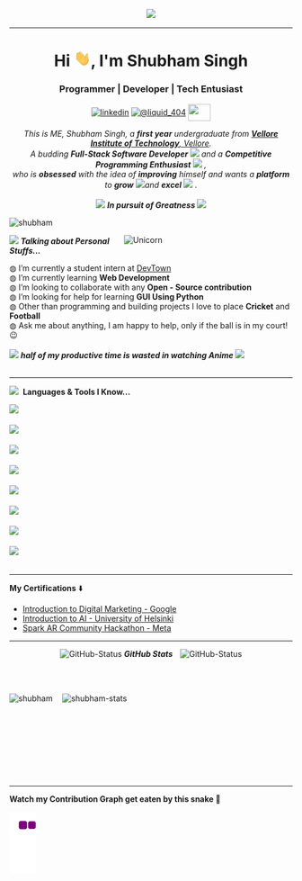 

<p align="center">
  <img src="https://github.com/thompsonemerson/thompsonemerson/raw/master/cover-thompson.png" height="200"/>
</p>
<hr>
<h1 align="center">Hi <img src="https://raw.githubusercontent.com/ABSphreak/ABSphreak/master/gifs/Hi.gif" width="30px">, I'm Shubham Singh</h1>
<h3 align="center">Programmer | Developer | Tech Entusiast</h3>
<p align="center">
<a href="https://www.linkedin.com/in/shubham-singh-519769220/" target="blank"><img align="center" src="https://cdn.jsdelivr.net/npm/simple-icons@3.0.1/icons/linkedin.svg" alt="linkedin" height="30" width="40" /></a>
<a href="https://www.codechef.com/users/liquid_404" target="blank"><img align="center" src="https://icons-for-free.com/iconfiles/png/512/codechef-1324440139527402917.png" alt="@liquid_404" height="30" width="40" /></a>
 <a href = "mailto: shubhamsingh.exe@gmail.com"><img align="center" src="https://simpleicons.org/icons/gmail.svg" height="30" width="40" /></a>
</p>
</p>



<p align="center">
  <em>
    This is ME, Shubham Singh, a <b>first year</b> undergraduate from <a href="https://vit.ac.in/"> <b>Vellore Institute of Technology</b>, Vellore</a>. <br>
    A budding <b>Full-Stack Software Developer</b> <img src="https://raw.githubusercontent.com/TheDudeThatCode/TheDudeThatCode/master/Assets/Developer.gif" width="30px"> and a <b>Competitive Programming Enthusiast</b>&nbsp;<img src="https://raw.githubusercontent.com/TheDudeThatCode/TheDudeThatCode/master/Assets/Designer.gif" width="36px">&nbsp,<br>who is <b>obsessed</b>
    with the idea of <b>improving</b> himself and wants a <b>platform</b> to 
    <b>grow</b> <img src="https://raw.githubusercontent.com/TheDudeThatCode/TheDudeThatCode/master/Assets/Rocket.gif" width="18px">and 
    <b>excel</b> <img src="https://raw.githubusercontent.com/TheDudeThatCode/TheDudeThatCode/master/Assets/Medal.gif" width="20px">&nbsp.
  </em> 
  <br>
  <br>
  <img src="https://media4.giphy.com/media/12PXNbcHW8C9Bm/giphy.gif" width="40" /> <b><i>In pursuit of Greatness </i></b> <img src="https://media2.giphy.com/media/25OC7fR4bg6lvxGrjI/giphy.gif?cid=790b7611a77b90ac6de5cc2519279dbf4a72b7a20beca90a&rid=giphy.gif&ct=s" width="40" />
</p>

<p align="left"> <img src="https://komarev.com/ghpvc/?username=LiQuiD-404 &label=Profile%20views&color=75b60e&style=flat" alt="shubham" /> </p>
<img align="right" width=300px alt="Unicorn" src="https://media.baamboozle.com/uploads/images/43331/1614762563_77278_gif-url.gif" />

<img src="https://c.tenor.com/3HrcAdrKXigAAAAM/cute-kawaii.gif" width="40px">&nbsp;***Talking about Personal Stuffs...***


◍ I’m currently a student intern at [DevTown](https://www.devtown.in/)<br>
◍ I’m currently learning **Web Development**<br>
◍ I’m looking to collaborate with any **Open - Source contribution**<br>
◍ I’m looking for help for learning **GUI Using Python**<br>
◍ Other than programming and building projects I love to place **Cricket** and **Football**<br>
◍ Ask me about anything, I am happy to help, only if the ball is in my court!😉<br>
<br>
<img src="https://media1.giphy.com/media/Ah2joXDamL6js4sTAv/giphy.gif?cid=790b7611e1ba46ac89ae48ba3b8e6d0278aea1093779e447&rid=giphy.gif" width="50" /> <b><i>half of my productive time is wasted in watching Anime </i></b> <img src="https://media4.giphy.com/media/Al9XitEIwGgLU9yMfS/giphy.gif?cid=790b76116d7604c4e3a82516861c1a10ecf81bf62ae8a799&rid=giphy.gif&ct=s" width="50" /> 
<br><br>
<hr>

<img src="https://media.giphy.com/media/ObNTw8Uzwy6KQ/giphy.gif" width="30px">&nbsp; **Languages & Tools I Know...**

<p align="left">
  
 <img height="50" src="https://raw.githubusercontent.com/abranhe/programming-languages-logos/master/src/cpp/cpp.png">
<br><br>
   <img height="50" src="https://raw.githubusercontent.com/abranhe/programming-languages-logos/30a0ecf99188be99a3c75a00efb5be61eca9c382/src/java/java.svg">
   <br><br>
   <img height="50" src="https://raw.githubusercontent.com/abranhe/programming-languages-logos/30a0ecf99188be99a3c75a00efb5be61eca9c382/src/python/python.svg">
   <br><br>
   <img height="50" src="https://raw.githubusercontent.com/abranhe/programming-languages-logos/30a0ecf99188be99a3c75a00efb5be61eca9c382/src/html/html.svg">
   <br><br>
   <img height="40" src="https://raw.githubusercontent.com/abranhe/programming-languages-logos/30a0ecf99188be99a3c75a00efb5be61eca9c382/src/css/css.svg">
<br><br>
   <img height="50" src="https://raw.githubusercontent.com/abranhe/programming-languages-logos/30a0ecf99188be99a3c75a00efb5be61eca9c382/src/javascript/javascript.svg">
   <br><br>
   <img height="50" src="https://cdn.pixabay.com/photo/2015/11/27/10/55/photoshop-1065296_960_720.jpg">
    <br><br>
   <img height="50" src="https://upload.wikimedia.org/wikipedia/commons/thumb/f/f2/Adobe_Premiere_Pro_Logo.svg/1200px-Adobe_Premiere_Pro_Logo.svg.png">
   <br><br>
  <hr>
  
   **My Certifications** :arrow_down:

- [Introduction to Digital Marketing - Google](https://drive.google.com/file/d/1Z6G7kHBmcDimKiKvVpfYDDTlJAq-a3oy/view)
- [Introduction to AI - University of Helsinki](https://certificates.mooc.fi/validate/2v2cyd8pzkx)
- [Spark AR Community Hackathon - Meta](https://drive.google.com/file/d/1pwYvJvu8zlq0X3ItCBHafUisnErNY3fd/view?usp=sharing) 

 <hr>
 <p align="center">
 <img src="https://cultofthepartyparrot.com/guests/hd/vibepartycat.gif" width="30px" alt="GitHub-Status"/>&nbsp;<i><b>GitHub Stats&nbsp&nbsp&nbsp     </b></i><img src="https://cultofthepartyparrot.com/guests/hd/vibepartycat.gif" width="30px" alt="GitHub-Status"/></p>
 <br><br>
<p><img align="left" src="https://github-readme-stats.vercel.app/api/top-langs/?username=LiQuiD-404&langs_count=10&theme=tokyonight&layout=compact" alt="shubham" /></p>

<p>&nbsp;<img align="right" src="https://github-readme-stats.vercel.app/api?username=LiQuiD-404&show_icons=true&theme=synthwave" alt="shubham-stats" width="410" /></p>


 <br><br>	
  <br><br>
  <br>
  <br>
  <hr>

**Watch my Contribution Graph get eaten by this snake 	:snake:**

![snake gif](https://github.com/LiQuiD-404/LiQuiD-404/blob/output/github-contribution-grid-snake.gif)




